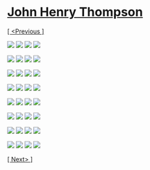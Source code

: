 # [John Henry Thompson](../README.md)

[[ <Previous ]](../README.md)

[![](media/2018-10-13/Timeline-Photos-Why-vote-thumb.jpg)](posts/2018-10-13-3.md) [![](media/2018-10-13/DICE-pixel-zoom-thumb.jpg)](posts/2018-10-13-4.md) [![](../media/2018-10-13/Timeline-Photos-Pixels-in-new-yorker-thumb.jpg)](../posts/2018-10-13-5.md) [![](../media/2018-10-13/Timeline-Photos-HDMI-glitch-Not-DICE-thumb.jpg)](../posts/2018-10-13-6.md)

[![](../media/2018-10-10/Timeline-Photos-DICE-pixels-nudged-thumb.jpg)](../posts/2018-10-10-1.md) [![](../media/2018-10-08/Timeline-Photos-Living-in-the-DARK-thumb.jpg)](../posts/2018-10-08-1.md) [![](../media/2018-10-08/Timeline-Photos-DICE-meta-space-time-light-thumb.jpg)](../posts/2018-10-08-2.md) [![](../media/2018-10-08/Timeline-Photos-Next-to-normal-thumb.jpg)](../posts/2018-10-08-3.md)

[![](../media/2018-10-08/Timeline-Photos-DICE-pixel-scramble-thumb.jpg)](../posts/2018-10-08-4.md) [![](../media/2018-10-08/Timeline-Photos-Old-meets-new-thumb.jpg)](../posts/2018-10-08-5.md) [![](../media/2018-10-05/Timeline-Photos-DICE-pixel-reflection-thumb.jpg)](../posts/2018-10-05-1.md) [![](../media/2018-10-05/Timeline-Photos-DICE-pixel-tower-thumb.jpg)](../posts/2018-10-05-2.md)

[![](../media/2018-10-05/Timeline-Photos-DICE-pixel-tower-1-thumb.jpg)](../posts/2018-10-05-3.md) [![](../media/2018-10-05/DICE-pixel-enrichment-thumb.jpg)](../posts/2018-10-05-4.md) [![](../media/2018-10-04/Timeline-Photos-HDMI-glitch-thumb.jpg)](../posts/2018-10-04-1.md) [![](../media/2018-10-03/Timeline-Photos-DICE-pixel-facial-thumb.jpg)](../posts/2018-10-03-1.md)

[![](../media/2018-10-03/Timeline-Photos-DICE-i-see-the-light-thumb.jpg)](../posts/2018-10-03-2.md) [![](../media/2018-10-02/Timeline-Photos-DICE-full-spectrum-thumb.jpg)](../posts/2018-10-02-1.md) [![](../media/2018-10-02/DICE-only-half-crazy-thumb.jpg)](../posts/2018-10-02-2.md) [![](../media/2018-09-30/DICE-on-the-spectrum-thumb.jpg)](../posts/2018-09-30-1.md)

[![](../media/2018-09-29/Timeline-Photos-DICE-pixel-mask-thumb.jpg)](../posts/2018-09-29-1.md) [![](../media/2018-09-29/Timeline-Photos-I-was-given-a-sign-thumb.jpg)](../posts/2018-09-29-2.md) [![](../media/2018-09-28/Timeline-Photos-DICE-0-rgb-box-random-thumb.jpg)](../posts/2018-09-28-1.md) [![](../media/2018-09-28/Timeline-Photos-DICE-man-in-pixel-mask-thumb.jpg)](../posts/2018-09-28-2.md)

[![](../media/2018-09-28/Timeline-Photos-DICE-harsh-reality-thumb.jpg)](../posts/2018-09-28-3.md) [![](../media/2018-09-28/Timeline-Photos-DICE-harsh-reality-1-thumb.jpg)](../posts/2018-09-28-4.md) [![](../media/2018-09-28/Timeline-Photos-DICE-face-plant-thumb.jpg)](../posts/2018-09-28-5.md) [![](../media/2018-09-28/Timeline-Photos-Mr-Mrs-thumb.jpg)](../posts/2018-09-28-6.md)

[![](../media/2018-09-27/DICE-time-meta-dimension-Stay-whole-thumb.jpg)](../posts/2018-09-27-1.md) [![](../media/2018-09-27/DICE-time-meta-dimension-thumb.jpg)](../posts/2018-09-27-2.md) [![](../media/2018-09-27/DICE-glitch-in-light-meta-dimension-thumb.jpg)](../posts/2018-09-27-3.md) [![](../media/2018-09-27/Timeline-Photos-thumb.jpg)](../posts/2018-09-27-4.md)

[[ Next> ]](2018-08-25-1.md)
